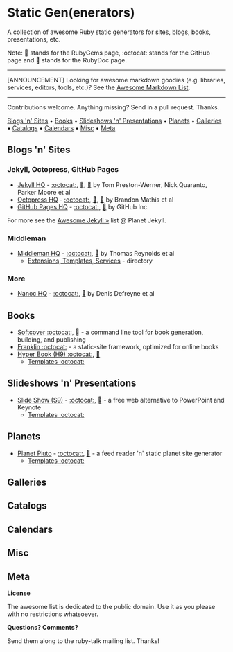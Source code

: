 
# Static Gen(enerators)

A collection of awesome Ruby static generators for sites, blogs, books, presentations, etc.


Note: :gem: stands for the RubyGems page, :octocat: stands for the GitHub page and :book: stands for the RubyDoc page.

---

[ANNOUNCEMENT] Looking for awesome markdown goodies (e.g. libraries, services, editors, tools, etc.)? See the [Awesome Markdown List](https://github.com/writekit/awesome-markdown). 

---

Contributions welcome. Anything missing? Send in a pull request. Thanks.


[Blogs 'n' Sites](#blogs-n-sites) •
[Books](#books) • 
[Slideshows 'n' Presentations](#slideshows-n-presentations) • 
[Planets](#planets) • 
[Galleries](#galleries) • 
[Catalogs](#catalogs) • 
[Calendars](#calendars) • 
[Misc](#misc) •
[Meta](#meta)


## Blogs 'n' Sites

### Jekyll, Octopress, GitHub Pages

- [Jekyll HQ](http://jekyllrb.com) - [:octocat:](https://github.com/jekyll), [:gem:](https://rubygems.org/gems/jekyll), [:book:](http://rubydoc.info/gems/jekyll) by Tom Preston-Werner, Nick Quaranto, Parker Moore et al
- [Octopress HQ](http://octopress.org) - [:octocat:](https://github.com/octopress), [:gem:](https://rubygems.org/gems/octopress), [:book:](http://rubydoc.info/gems/octopress) by Brandon Mathis et al
- [GitHub Pages HQ](https://pages.github.com) - [:octocat:](https://github.com/github/pages-gem), [:gem:](https://rubygems.org/gems/github-pages) by GitHub Inc.

For more see the [Awesome Jekyll »](https://github.com/planetjekyll/awesome-jekyll) list @ Planet Jekyll.

### Middleman

- [Middleman HQ](https://middlemanapp.com) - [:octocat:](https://github.com/middleman), [:gem:](https://rubygems.org/gems/middleman) by Thomas Reynolds et al
    - [Extensions, Templates, Services](https://directory.middlemanapp.com) - directory 


### More

- [Nanoc HQ](http://nanoc.ws) - [:octocat:](https://github.com/nanoc), [:gem:](https://rubygems.org/gems/nanoc) by Denis Defreyne et al


## Books

- [Softcover :octocat:](https://github.com/softcover/softcover), [:gem:](https://rubygems.org/gems/softcover) - a command line tool for book generation, building, and publishing 
- [Franklin :octocat:](https://github.com/bryanbraun/franklin) - a static-site framework, optimized for online books
- [Hyper Book (H9) :octocat:](https://github.com/hybook), [:gem:](https://rubygems.org/gems/hybook)
    - [Templates :octocat:](https://github.com/book-templates)

## Slideshows 'n' Presentations

- [Slide Show (S9)](http://slideshow-s9.github.io) - [:octocat:](https://github.com/slideshow-s9), [:gem:](https://rubygems.org/gems/slideshow) - a free web alternative to PowerPoint and Keynote
    - [Templates :octocat:](https://github.com/slideshow-templates)

## Planets

- [Planet Pluto](http://feedreader.github.io) - [:octocat:](https://github.com/feedreader), [:gem:](https://rubygems.org/gems/pluto) - a feed reader 'n' static planet site generator 
    - [Templates :octocat:](https://github.com/planet-templates)


## Galleries

## Catalogs

## Calendars

## Misc

## Meta

**License**

The awesome list is dedicated to the public domain. Use it as you please with no restrictions whatsoever.

**Questions? Comments?**

Send them along to the ruby-talk mailing list. Thanks!
